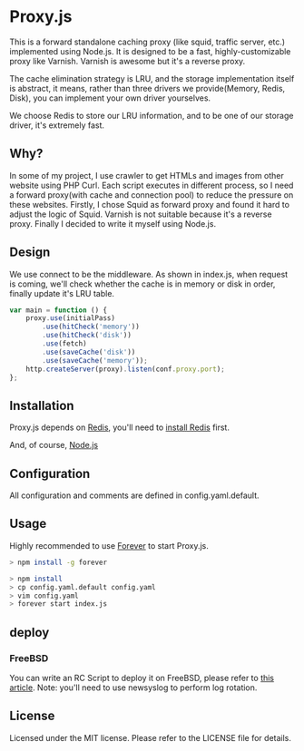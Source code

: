 # Proxy.js

This is a forward standalone caching proxy (like squid, traffic server, etc.) implemented using Node.js. It is designed to be a fast, highly-customizable proxy like Varnish. Varnish is awesome but it's a reverse proxy.

The cache elimination strategy is LRU, and the storage implementation itself is abstract, it means, rather than three drivers we provide(Memory, Redis, Disk), you can implement your own driver yourselves.

We choose Redis to store our LRU information, and to be one of our storage driver, it's extremely fast.

## Why?

In some of my project, I use crawler to get HTMLs and images from other website using PHP Curl. Each script executes in different process, so I need a forward proxy(with cache and connection pool) to reduce the pressure on these websites. Firstly, I chose Squid as forward proxy and found it hard to adjust the logic of Squid. Varnish is not suitable because it's a reverse proxy. Finally I decided to write it myself using Node.js.

## Design

We use connect to be the middleware. As shown in index.js, when request is coming, we'll check whether the cache is in memory or disk in order, finally update it's LRU table.
``` javascript
var main = function () {
    proxy.use(initialPass)
        .use(hitCheck('memory'))
        .use(hitCheck('disk'))
        .use(fetch)
        .use(saveCache('disk'))
        .use(saveCache('memory'));
    http.createServer(proxy).listen(conf.proxy.port);
};
```

## Installation

Proxy.js depends on [Redis](http://redis.io/), you'll need to [install Redis](http://redis.io/download) first.

And, of course, [Node.js](http://nodejs.org/download/)

## Configuration

All configuration and comments are defined in config.yaml.default.

## Usage

Highly recommended to use [Forever](https://github.com/nodejitsu/forever) to start Proxy.js.

``` sh
> npm install -g forever

> npm install
> cp config.yaml.default config.yaml
> vim config.yaml
> forever start index.js
```

## deploy

### FreeBSD
You can write an RC Script to deploy it on FreeBSD, please refer to [this article](http://sysmagazine.com/posts/137857/).
Note: you'll need to use newsyslog to perform log rotation.


## License

Licensed under the MIT license. Please refer to the LICENSE file for details.